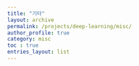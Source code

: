 ```yaml
---
title: "기타"
layout: archive
permalink: /projects/deep-learning/misc/
author_profile: true
category: misc
toc : true
entries_layout: list
---
```


